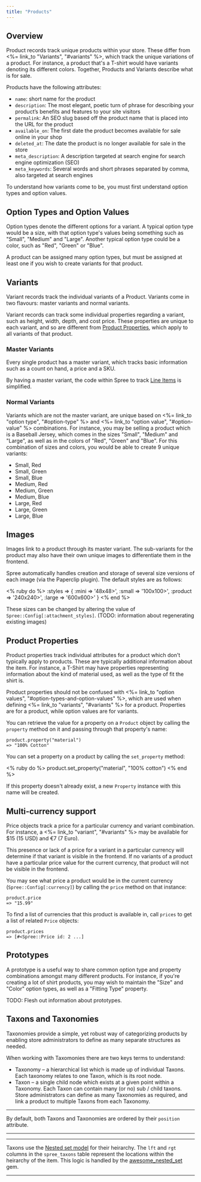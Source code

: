 ```yaml
---
title: "Products"
---
```


## Overview

Product records track unique products within your store. These differ from <%=
link_to "Variants", "#variants" %>, which track the unique variations of a
product.  For instance, a product that's a T-shirt would have variants denoting
its different colors. Together, Products and Variants describe what is for sale.

Products have the following attributes:

* `name`:	 short name for the product
* `description`:	The most elegant, poetic turn of phrase for describing your product’s benefits and features to your site visitors
* `permalink`:	An SEO slug based off the product name that is placed into the URL for the product
* `available_on`: 	The first date the product becomes available for sale online in your shop
* `deleted_at`:	 The date the product is no longer available for sale in the store
* `meta_description`: 	A description targeted at search engine for search engine optimization (SEO)
* `meta_keywords`: 	Several words and short phrases separated by comma, also targeted at search engines

To understand how variants come to be, you must first understand option types and option values.

## Option Types and Option Values

Option types denote the different options for a variant. A typical option type
would be a size, with that option type's values being something such as "Small",
"Medium" and "Large". Another typical option type could be a color, such as
"Red", "Green" or "Blue".

A product can be assigned many option types, but must be assigned at least one
if you wish to create variants for that product.

## Variants

Variant records track the individual variants of a Product. Variants come in two
flavours: master variants and normal variants.

Variant records can track some individual properties regarding a variant, such
as height, width, depth, and cost price. These properties are unique to each
variant, and so are different from [Product
Properties](/developer/core/models/product_properties), which apply to all
variants of that product.

### Master Variants

Every single product has a master variant, which tracks basic information such
as a count on hand, a price and a SKU.

By having a master variant, the code within Spree to track [Line
Items](/developer/core/models/line_item) is simplified.

### Normal Variants

Variants which are not the master variant, are unique based on <%= link_to "option type", "#option-type" %>
 and <%= link_to "option value", "#option-value" %> combinations. For instance, you
may be selling a product which is a Baseball Jersey, which comes in the sizes
"Small", "Medium" and "Large", as well as in the colors of "Red", "Green" and
"Blue". For this combination of sizes and colors, you would be able to create 9
unique variants:

* Small, Red
* Small, Green
* Small, Blue
* Medium, Red
* Medium, Green
* Medium, Blue
* Large, Red
* Large, Green
* Large, Blue

## Images

Images link to a product through its master variant. The sub-variants for the
product may also have their own unique images to differentiate them in the
frontend.

Spree automatically handles creation and storage of several size versions of each
 image (via the Paperclip plugin). The default styles are as follows:

<% ruby do %>
:styles => {
  :mini => '48x48>',
  :small => '100x100>',
  :product => '240x240>',
  :large => '600x600>'
  }
<% end %>

These sizes can be changed by altering the value of
`Spree::Config[:attachment_styles]`. (TODO: information about regenerating
existing images)

## Product Properties

Product properties track individual attributes for a product which don't typically apply to
products. These are typically additional information about the item. For
instance, a T-Shirt may have properties representing information about the kind
of material used, as well as the type of fit the shirt is.

Product properties should not be confused with <%= link_to "option values",
"#option-types-and-option-values" %>, which are used when defining
<%= link_to "variants", "#variants" %> for a product. Properties are for a product,
while option values are for variants.

You can retrieve the value for a property on a `Product` object by calling the
`property` method on it and passing through that property's name:

    product.property("material")
    => "100% Cotton"

You can set a property on a product by calling the `set_property` method:

<% ruby do %>
    product.set_property("material", "100% cotton")
<% end %>

If this property doesn't already exist, a new `Property` instance with this name
will be created.

## Multi-currency support

Price objects track a price for a particular currency and variant combination.
For instance, a <%= link_to "variant", "#variants" %> may be available for
$15 (15 USD) and €7 (7 Euro).

This presence or lack of a price for a variant in a particular currency will
determine if that variant is visible in the frontend. If no variants of a
product have a particular price value for the current currency, that product
will not be visible in the frontend.

You may see what price a product would be in the current currency
(`Spree::Config[:currency]`) by calling the `price` method on that instance:

    product.price
    => "15.99"

To find a list of currencies that this product is available in, call `prices` to
get a list of related `Price` objects:

    product.prices
    => [#<Spree::Price id: 2 ...]

## Prototypes

A prototype is a useful way to share common option type and property
combinations amongst many different products. For instance, if you're creating a
lot of shirt products, you may wish to maintain the "Size" and "Color" option
types, as well as a "Fitting Type" property.

TODO: Flesh out information about prototypes.

## Taxons and Taxonomies

Taxonomies provide a simple, yet robust way of categorizing products by enabling
store administrators to define as many separate structures as needed.

When working with Taxomonies there are two keys terms to understand:

* Taxonomy – a hierarchical list which is made up of individual Taxons. Each
  taxonomy relates to one Taxon, which is its root node.
* Taxon – a single child node which exists at a given point within a Taxonomy. Each Taxon
can contain many (or no) sub / child taxons.  Store administrators can define as
many Taxonomies as required, and link a product to multiple Taxons from each
Taxonomy.

***
  By default, both Taxons and Taxonomies are ordered by their `position`
  attribute.
***

***
  Taxons use the [Nested set
model](http://en.wikipedia.org/wiki/Nested_set_model) for their heirarchy. The
`lft` and `rgt` columns in the `spree_taxons` table represent the locations
within the heirarchy of the item. This logic is handled by the
[awesome_nested_set](https://github.com/collectiveidea/awesome_nested_set) gem.
***

